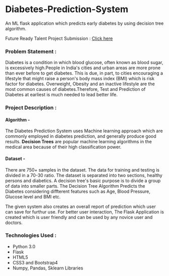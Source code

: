 # Diabetes-Prediction-System
An ML flask application which predicts early diabetes by using decision tree algorithm.  

Future Ready Talent Project Submission : [Click here](https://shreyasfrt.azurewebsites.net)

### **Problem Statement** :
Diabetes is a condition in which blood glucose, often known as blood sugar, is excessively high.People in India's cities and urban areas are more prone than ever before to get diabetes. This is due, in part, to cities encouraging a lifestyle that might raise a person's body mass index (BMI) which is risk factor for diabetes. Overweight, Obesity and an inactive lifestyle are the most common causes of diabetes.Therefore, Test and Prediction of Diabetes at earliest is much needed to lead better life.  

### **Project Description** : 
#### Algorithm -  
The Diabetes Prediction System uses Machine learning approach which are commonly employed in diabetes prediction, and generally produce good results. **Decision Trees** are popular machine learning algorithms in the medical area because of their high classification power. 
#### Dataset -  
There are 750+ samples in the dataset. The data for training and testing is divided in a 70-30 ratio. The dataset is separated into two sections, healthy persons and diabetics.  A decision tree's basic purpose is to divide a group of data into smaller parts. The Decision Tree Algorithm Predicts the Diabetes considering diffterent features such as Age, Blood Pressure, Glucose level and BMI etc. 

The given system also creates an overall report of prediction which user can save for furthur use. For better user interaction, The Flask Application is created which is user friendly and can be used by any novice user and doctors.   

### Technologies Used :  
- Python 3.0
- Flask
- HTML5
- CSS3 and Bootstrap4
- Numpy, Pandas, Sklearn Libraries

